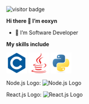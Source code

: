 ![visitor badge](https://visitor-badge.laobi.icu/badge?page_id=eoxyn.visitor-badge)

**Hi there 👋 I’m eoxyn**
 - 👀 I’m Software Developer

**My skills include**

<img src="https://raw.githubusercontent.com/devicons/devicon/master/icons/c/c-plain.svg" alt="C Logo" width="55" height="55"> <img src="https://raw.githubusercontent.com/devicons/devicon/master/icons/java/java-plain.svg" alt="Java Logo" width="55" height="55"> <img src="https://raw.githubusercontent.com/devicons/devicon/master/icons/python/python-original.svg" alt="Python Logo" width="55" height="55">

Node.js Logo:
<img src="https://upload.wikimedia.org/wikipedia/commons/d/d9/Node.js_logo.svg" alt="Node.js Logo" width="55" height="55">

React.js Logo:
<img src="https://upload.wikimedia.org/wikipedia/commons/a/a7/React-icon.svg" alt="React.js Logo" width="55" height="55">
